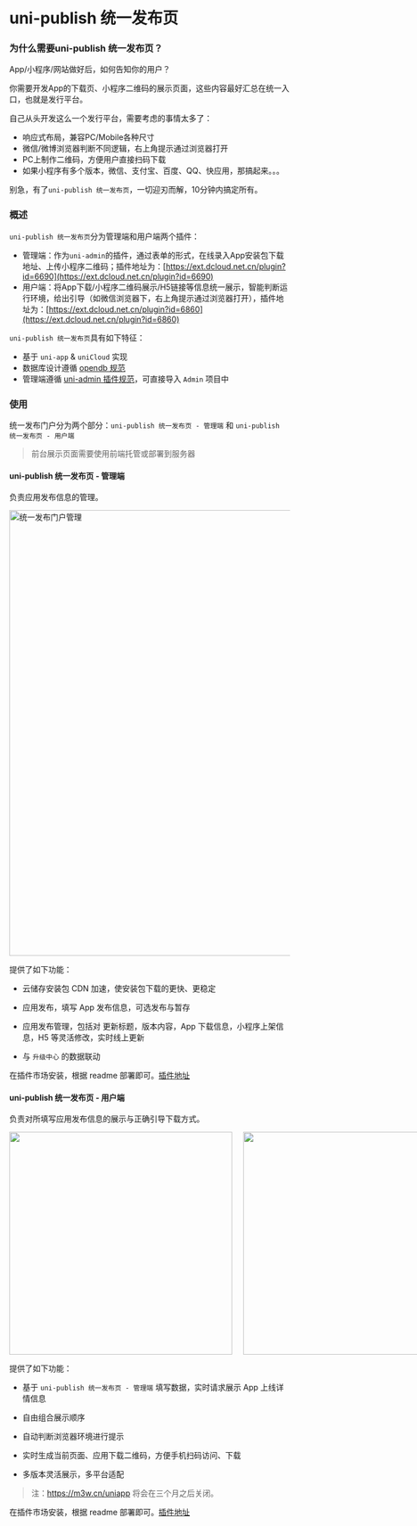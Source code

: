 # uni-publish 统一发布页

### 为什么需要uni-publish 统一发布页？

App/小程序/网站做好后，如何告知你的用户？

你需要开发App的下载页、小程序二维码的展示页面，这些内容最好汇总在统一入口，也就是发行平台。

自己从头开发这么一个发行平台，需要考虑的事情太多了：
- 响应式布局，兼容PC/Mobile各种尺寸
- 微信/微博浏览器判断不同逻辑，右上角提示通过浏览器打开
- PC上制作二维码，方便用户直接扫码下载
- 如果小程序有多个版本，微信、支付宝、百度、QQ、快应用，那搞起来。。。

别急，有了`uni-publish 统一发布页`，一切迎刃而解，10分钟内搞定所有。

### 概述

`uni-publish 统一发布页`分为管理端和用户端两个插件：

- 管理端：作为`uni-admin`的插件，通过表单的形式，在线录入App安装包下载地址、上传小程序二维码；插件地址为：[https://ext.dcloud.net.cn/plugin?id=6690](https://ext.dcloud.net.cn/plugin?id=6690)
- 用户端：将App下载/小程序二维码展示/H5链接等信息统一展示，智能判断运行环境，给出引导（如微信浏览器下，右上角提示通过浏览器打开），插件地址为：[https://ext.dcloud.net.cn/plugin?id=6860](https://ext.dcloud.net.cn/plugin?id=6860)

`uni-publish 统一发布页`具有如下特征：

- 基于 `uni-app` & `uniCloud` 实现
- 数据库设计遵循 [opendb 规范](opendb.md)
- 管理端遵循 [uni-admin 插件规范](/uniCloud/admin)，可直接导入 `Admin` 项目中

### 使用

统一发布门户分为两个部分：`uni-publish 统一发布页 - 管理端` 和 `uni-publish 统一发布页 - 用户端`

> 前台展示页面需要使用前端托管或部署到服务器

#### uni-publish 统一发布页 - 管理端

负责应用发布信息的管理。

<div align="left">
	<img src="https://qiniu-web-assets.dcloud.net.cn/unidoc/zh/uni-portal-manager-list.png" alt="统一发布门户管理" width="800"></img>
</div>

提供了如下功能：

- 云储存安装包 CDN 加速，使安装包下载的更快、更稳定

- 应用发布，填写 App 发布信息，可选发布与暂存

- 应用发布管理，包括对 更新标题，版本内容，App 下载信息，小程序上架信息，H5 等灵活修改，实时线上更新

- 与 `升级中心` 的数据联动

在插件市场安装，根据 readme 部署即可。[插件地址](https://ext.dcloud.net.cn/plugin?id=6690)

#### uni-publish 统一发布页 - 用户端

负责对所填写应用发布信息的展示与正确引导下载方式。

<div align="left" style="display:flex;align-items:center;">
  <img src="https://qiniu-web-assets.dcloud.net.cn/unidoc/zh/uni-portal-pc.png" height="400"></img>
	<img style="margin-left:20px;" src="https://qiniu-web-assets.dcloud.net.cn/unidoc/zh/uni-portal-mobile.png" height="400"></img>
	<img style="margin-left:20px;" src="https://qiniu-web-assets.dcloud.net.cn/unidoc/zh/uni-portal-app-desc.png" height="400"></img>
	<img style="margin-left:20px;" src="https://qiniu-web-assets.dcloud.net.cn/unidoc/zh/uni-portal-mp.jpg" height="400"></img>
</div>


提供了如下功能：

- 基于 `uni-publish 统一发布页 - 管理端` 填写数据，实时请求展示 App 上线详情信息

- 自由组合展示顺序

- 自动判断浏览器环境进行提示

- 实时生成当前页面、应用下载二维码，方便手机扫码访问、下载

- 多版本灵活展示，多平台适配

> 注：https://m3w.cn/uniapp 将会在三个月之后关闭。

在插件市场安装，根据 readme 部署即可。[插件地址](https://ext.dcloud.net.cn/plugin?id=6691)
